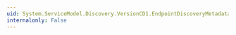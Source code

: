 ```yaml
---
uid: System.ServiceModel.Discovery.VersionCD1.EndpointDiscoveryMetadataCD1.FromEndpointDiscoveryMetadata(System.ServiceModel.Discovery.EndpointDiscoveryMetadata)
internalonly: False
---
```

